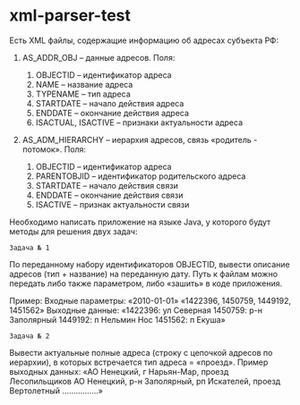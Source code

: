 # xml-parser-test

Есть XML файлы, содержащие информацию об адресах субъекта РФ:
1. AS_ADDR_OBJ – данные адресов. Поля:
    1) OBJECTID – идентификатор адреса
    2) NAME – название адреса
    3) TYPENAME – тип адреса
    4) STARTDATE – начало действия адреса
    5) ENDDATE – окончание действия адреса
    6) ISACTUAL, ISACTIVE – признаки актуальности адреса

2. AS_ADM_HIERARCHY – иерархия адресов, связь «родитель - потомок». Поля:
    1) OBJECTID – идентификатор адреса
    2) PARENTOBJID – идентификатор родительского адреса
    3) STARTDATE – начало действия связи
    4) ENDDATE – окончание действия связи
    5) ISACTIVE – признак актуальности связи

Необходимо написать приложение на языке Java, у которого будут методы для решения двух задач:

    Задача № 1
По переданному набору идентификаторов OBJECTID, вывести описание адресов (тип + название) на переданную дату.
Путь к файлам можно передать либо также параметром, либо «зашить» в коде приложения.

Пример:
Входные параметры:
«2010-01-01»
«1422396, 1450759, 1449192, 1451562»
Выходные данные:
«1422396: ул Северная
1450759: р-н Заполярный
1449192: п Нельмин Нос
1451562: п Екуша»

    Задача № 2
Вывести актуальные полные адреса (строку с цепочкой адресов по иерархии), в которых встречается тип адреса = «проезд».
Пример выходных данных:
«АО Ненецкий, г Нарьян-Мар, проезд Лесопильщиков
АО Ненецкий, р-н Заполярный, рп Искателей, проезд Вертолетный
…………….»
